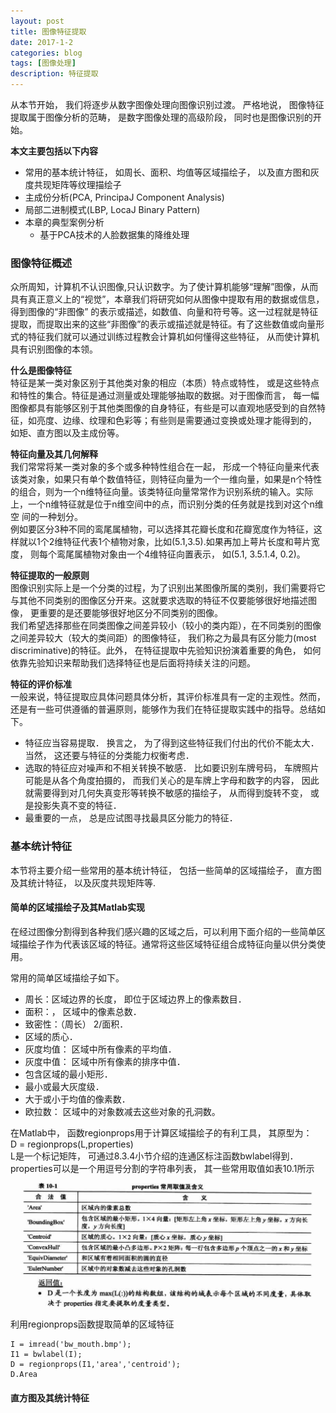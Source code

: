 ```yaml
---
layout: post
title: 图像特征提取
date: 2017-1-2
categories: blog
tags: [图像处理]
description: 特征提取
---
```


从本节开始， 我们将逐步从数字图像处理向图像识别过渡。 严格地说， 图像特征提取属于图像分析的范畴， 是数字图像处理的高级阶段， 同时也是图像识别的开始。

**本文主要包括以下内容**       

- 常用的基本统计特征， 如周长、面积、均值等区域描绘子， 以及直方图和灰度共现矩阵等纹理描绘子
- 主成份分析(PCA, PrincipaJ Component Analysis)
- 局部二进制模式(LBP, LocaJ Binary Pattern)
- 本章的典型案例分析
  + 基于PCA技术的人脸数据集的降维处理

### 图像特征概述    
众所周知，计算机不认识图像,只认识数字。为了使计算机能够“理解”图像，从而具有真正意义上的“视觉”，本章我们将研究如何从图像中提取有用的数据或信息，得到图像的“非图像” 的表示或描述，如数值、向量和符号等。这一过程就是特征提取，而提取出来的这些“非图像”的表示或描述就是特征。有了这些数值或向量形式的特征我们就可以通过训练过程教会计算机如何懂得这些特征， 从而使计算机具有识别图像的本领。      

**什么是图像特征**        
特征是某一类对象区别于其他类对象的相应（本质）特点或特性， 或是这些特点和特性的集合。特征是通过测量或处理能够抽取的数据。对于图像而言， 每一幅图像都具有能够区别于其他类图像的自身特征，有些是可以直观地感受到的自然特征，如亮度、边缘、纹理和色彩等；有些则是需要通过变换或处理才能得到的， 如矩、直方图以及主成份等。          

**特征向量及其几何解释**     
我们常常将某一类对象的多个或多种特性组合在一起， 形成一个特征向量来代表该类对象，如果只有单个数值特征，则特征向量为一个一维向量，如果是n个特性
的组合，则为一个n维特征向量。该类特征向量常常作为识别系统的输入。实际上，一个n维特征就是位于n维空间中的点，而识别分类的任务就是找到对这个n维空
间的一种划分。     
例如要区分3种不同的鸾尾属植物，可以选择其花瓣长度和花瓣宽度作为特征，这样就以1个2维特征代表1个植物对象，比如(5.1,3.5).如果再加上萼片长度和萼片宽度， 则每个鸾尾属植物对象由一个4维特征向置表示， 如(5.1, 3.5.1.4, 0.2)。

**特征提取的一般原则**     
图像识别实际上是一个分类的过程，为了识别出某图像所属的类别，我们需要将它与其他不同类别的图像区分开来。这就要求选取的特征不仅要能够很好地描述图像， 更重要的是还要能够很好地区分不同类别的图像。         
我们希望选择那些在同类图像之间差异较小（较小的类内距），在不同类别的图像之间差异较大（较大的类间距）的图像特征， 我们称之为最具有区分能力(most discriminative)的特征。此外， 在特征提取中先验知识扮演着重要的角色， 如何依靠先验知识来帮助我们选择特征也是后面将持续关注的问题。   

**特征的评价标准**    
一般来说，特征提取应具体问题具体分析，其评价标准具有一定的主观性。然而，还是有一些可供遵循的普遍原则，能够作为我们在特征提取实践中的指导。总结如下。   

- 特征应当容易提取． 换言之， 为了得到这些特征我们付出的代价不能太大． 当然， 这还要与特征的分类能力权衡考虑．
- 选取的特征应对噪声和不相关转换不敏感． 比如要识别车牌号码， 车牌照片可能是从各个角度拍摄的， 而我们关心的是车牌上字母和数字的内容， 因此就需要得到对几何失真变形等转换不敏感的描绘子， 从而得到旋转不变， 或是投影失真不变的特征．       
- 最重要的一点， 总是应试图寻找最具区分能力的特征．     

### 基本统计特征     
本节将主要介绍一些常用的基本统计特征， 包括一些简单的区域描绘子， 直方图及其统计特征， 以及灰度共现矩阵等.         

#### 简单的区域描绘子及其Matlab实现     
在经过图像分割得到各种我们感兴趣的区域之后，可以利用下面介绍的一些简单区域描绘子作为代表该区域的特征。通常将这些区域特征组合成特征向量以供分类使用。          

常用的简单区域描绘子如下。

- 周长：区域边界的长度， 即位于区域边界上的像素数目．
- 面积：， 区域中的像素总数．
- 致密性：（周长） 2/面积．
- 区域的质心．
- 灰度均值： 区域中所有像素的平均值．
- 灰度中值： 区域中所有像素的排序中值．
- 包含区域的最小矩形．
- 最小或最大灰度级．
- 大于或小于均值的像素数．
- 欧拉数： 区域中的对象数减去这些对象的孔洞数。    

在Matlab中， 函数regionprops用于计算区域描绘子的有利工具， 其原型为：     
D = regionprops(L,properties)        
L是一个标记矩阵， 可通过8.3.4小节介绍的连通区标注函数bwlabel得到．       
properties可以是一个用逗号分割的字符串列表， 其一些常用取值如表10.1所示    
![](https://raw.githubusercontent.com/whuhan2013/myImage/master/dataImage/chapter10/p1.png)    

利用regionprops函数提取简单的区域特征     

```
I = imread('bw_mouth.bmp');
I1 = bwlabel(I);
D = regionprops(I1,'area','centroid');
D.Area
```

#### 直方图及其统计特征     


